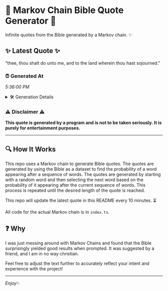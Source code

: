# 📖 Markov Chain Bible Quote Generator 📖

Infinite quotes from the Bible generated by a Markov chain. ✨

## ✨ Latest Quote ✨
"thee, thou shalt do unto me, and to the land wherein thou hast sojourned."

### ⏰ Generated At
*5:36:00 PM*

<details>
    <summary>🛠️ Generation Details</summary>
    <p>
        <strong>🌱 Seed:</strong> thee,<br>
        <strong>🔄 Iterations:</strong> 13<br>
        <strong>📜 Context History:</strong><br>[ thee, ]: thou<br>[ thee,, thou ]: shalt<br>[ thee,, thou, shalt ]: do<br>[ thee,, thou, shalt, do ]: unto<br>[ thee,, thou, shalt, do, unto ]: me,<br>[ thee,, thou, shalt, do, unto, me, ]: and<br>[ thou, shalt, do, unto, me,, and ]: to<br>[ shalt, do, unto, me,, and, to ]: the<br>[ do, unto, me,, and, to, the ]: land<br>[ unto, me,, and, to, the, land ]: wherein<br>[ me,, and, to, the, land, wherein ]: thou<br>[ and, to, the, land, wherein, thou ]: hast<br>[ to, the, land, wherein, thou, hast ]: sojourned.<br>
    </p>
</details>

### ⚠️ Disclaimer ⚠️
**This quote is generated by a program and is not to be taken seriously. It is purely for entertainment purposes.**

---

## 🔍 How It Works

This repo uses a Markov chain to generate Bible quotes. The quotes are generated by using the Bible as a dataset to find the probability of a word appearing after a sequence of words. The quotes are generated by starting with a random word and then selecting the next word based on the probability of it appearing after the current sequence of words. This process is repeated until the desired length of the quote is reached.

This repo will update the latest quote in this README every 10 minutes. ⏳

All code for the actual Markov chain is in `index.ts`.

## ❓ Why

I was just messing around with Markov Chains and found that the Bible surprisingly yielded good results when prompted. 
It was suggested by a friend, and I am in no way christian.

Feel free to adjust the text further to accurately reflect your intent and experience with the project!

---

*Enjoy*✨
